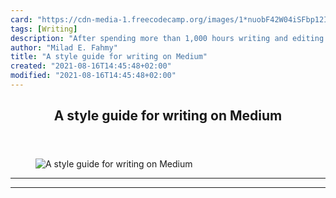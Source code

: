 ```yaml
---
card: "https://cdn-media-1.freecodecamp.org/images/1*nuobF42W04iSFbp12I1lfA.jpeg"
tags: [Writing]
description: "After spending more than 1,000 hours writing and editing stor"
author: "Milad E. Fahmy"
title: "A style guide for writing on Medium"
created: "2021-08-16T14:45:48+02:00"
modified: "2021-08-16T14:45:48+02:00"
---
```

<div class="site-wrapper">
<main id="site-main" class="site-main outer">
<div class="inner">
<article class="post-full post tag-writing tag-medium tag-tech tag-life-lessons tag-startup ">
<header class="post-full-header">
<h1 class="post-full-title">A style guide for writing on Medium</h1>
</header>
<figure class="post-full-image">
<picture>
<source media="(max-width: 700px)" sizes="1px" srcset="data:image/gif;base64,R0lGODlhAQABAIAAAAAAAP///yH5BAEAAAAALAAAAAABAAEAAAIBRAA7 1w">
<source media="(min-width: 701px)" sizes="(max-width: 800px) 400px,
(max-width: 1170px) 700px,
1400px" srcset="https://cdn-media-1.freecodecamp.org/images/1*nuobF42W04iSFbp12I1lfA.jpeg 300w,
https://cdn-media-1.freecodecamp.org/images/1*nuobF42W04iSFbp12I1lfA.jpeg 600w,
https://cdn-media-1.freecodecamp.org/images/1*nuobF42W04iSFbp12I1lfA.jpeg 1000w,
https://cdn-media-1.freecodecamp.org/images/1*nuobF42W04iSFbp12I1lfA.jpeg 2000w">
<img onerror="this.style.display='none'" src="https://cdn-media-1.freecodecamp.org/images/1*nuobF42W04iSFbp12I1lfA.jpeg" alt="A style guide for writing on Medium">
</picture>
</figure>
<section class="post-full-content">
<div class="post-content">
</div>
<hr>
<hr>
</section>
</article>
</div>
</main>
</div>
<!-- Google Tag Manager (noscript) -->
<!-- End Google Tag Manager (noscript) -->
